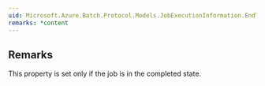 ```yaml
---  
uid: Microsoft.Azure.Batch.Protocol.Models.JobExecutionInformation.EndTime  
remarks: *content  
---  
```

  
## Remarks  
 This property is set only if the job is in the completed state.